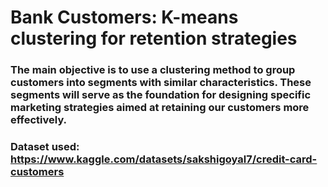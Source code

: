 # Bank Customers: K-means clustering for retention strategies

### The main objective is to use a clustering method to group customers into segments with similar characteristics. These segments will serve as the foundation for designing specific marketing strategies aimed at retaining our customers more effectively.

### Dataset used: https://www.kaggle.com/datasets/sakshigoyal7/credit-card-customers
